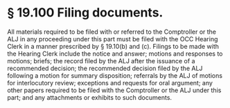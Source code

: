 # § 19.100   Filing documents.

All materials required to be filed with or referred to the Comptroller or the ALJ in any proceeding under this part must be filed with the OCC Hearing Clerk in a manner prescribed by § 19.10(b) and (c). Filings to be made with the Hearing Clerk include the notice and answer; motions and responses to motions; briefs; the record filed by the ALJ after the issuance of a recommended decision; the recommended decision filed by the ALJ following a motion for summary disposition; referrals by the ALJ of motions for interlocutory review; exceptions and requests for oral argument; any other papers required to be filed with the Comptroller or the ALJ under this part; and any attachments or exhibits to such documents.






